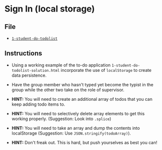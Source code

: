 # Sign In (local storage)

## File

* [`1-student-do-todolist`](../01-todolist-nopersistence/Unsolved/1-student-do-todolist.html)

## Instructions

* Using a working example of the to-do application `1-student-do-todolist-solution.html` incorporate the use of `localStorage` to create data persistence.

* Have the group member who hasn't typed yet become the typist in the group while the other two take on the role of supervisor.

* **HINT:** You will need to create an additional array of todos that you can keep adding todo items to.

* **HINT:** You will need to selectively delete array elements to get this working properly. (Suggestion: Look into `.splice`)

* **HINT:** You will need to take an array and dump the contents into localStorage (Suggestion: Use `JSON.stringify(todoArray)`).

* **HINT:** Don't freak out. This is hard, but push yourselves as best you can!
